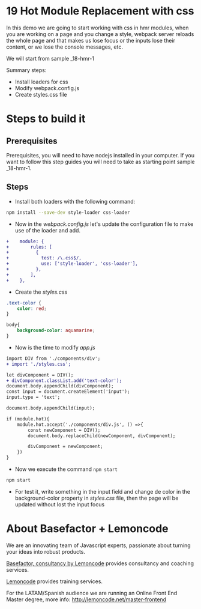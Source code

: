 # 19 Hot Module Replacement with css

In this demo we are going to start working with css in hmr modules, when you are working on a page and you change a style, 
webpack server reloads the whole page and that makes us lose focus or the inputs lose their content, or we lose the console messages, etc. 

We will start from sample _18-hmr-1

Summary steps:

- Install loaders for css
- Modify webpack.config.js
- Create styles.css file

# Steps to build it

## Prerequisites

Prerequisites, you will need to have nodejs installed in your computer. If you want to follow this step guides you will need to take as starting point sample _18-hmr-1.

## Steps

- Install both loaders with the following command:

```bash
npm install --save-dev style-loader css-loader
```

- Now in the _webpack.config.js_ let's update the configuration file to make use of the loader and add.

```diff
+    module: {
+        rules: [
+          {
+            test: /\.css$/,
+            use: ['style-loader', 'css-loader'],
+          },
+        ],
+    },
```

- Create the _styles.css_

```css
.text-color {
    color: red;
}

body{
    background-color: aquamarine;
}
```

- Now is the time to modify _app.js_

```diff
import DIV from './components/div';
+ import './styles.css';

let divComponent = DIV();
+ divComponent.classList.add('text-color');
document.body.appendChild(divComponent);
const input = document.createElement('input');
input.type = 'text';

document.body.appendChild(input);

if (module.hot){
    module.hot.accept('./components/div.js', () =>{
        const newComponent = DIV();
        document.body.replaceChild(newComponent, divComponent);

        divComponent = newComponent;
    })
}
```
- Now we execute the command `npm start`

```bash
npm start
```

- For test it, write something in the input field and change de color in the background-color property in _styles.css_ file, then the page will be updated without lost the input focus

# About Basefactor + Lemoncode

We are an innovating team of Javascript experts, passionate about turning your ideas into robust products.

[Basefactor, consultancy by Lemoncode](http://www.basefactor.com) provides consultancy and coaching services.

[Lemoncode](http://lemoncode.net/services/en/#en-home) provides training services.

For the LATAM/Spanish audience we are running an Online Front End Master degree, more info: http://lemoncode.net/master-frontend
